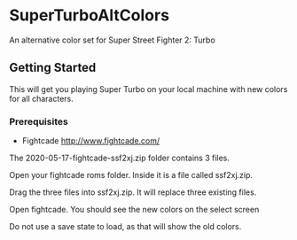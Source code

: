 # SuperTurboAltColors
An alternative color set for Super Street Fighter 2: Turbo

## Getting Started
This will get you playing Super Turbo on your local machine with new colors for all characters.

### Prerequisites
 * Fightcade http://www.fightcade.com/

The 2020-05-17-fightcade-ssf2xj.zip folder contains 3 files.

Open your fightcade roms folder. Inside it is a file called ssf2xj.zip.

Drag the three files into ssf2xj.zip. It will replace three existing files.

Open fightcade. You should see the new colors on the select screen

Do not use a save state to load, as that will show the old colors.
